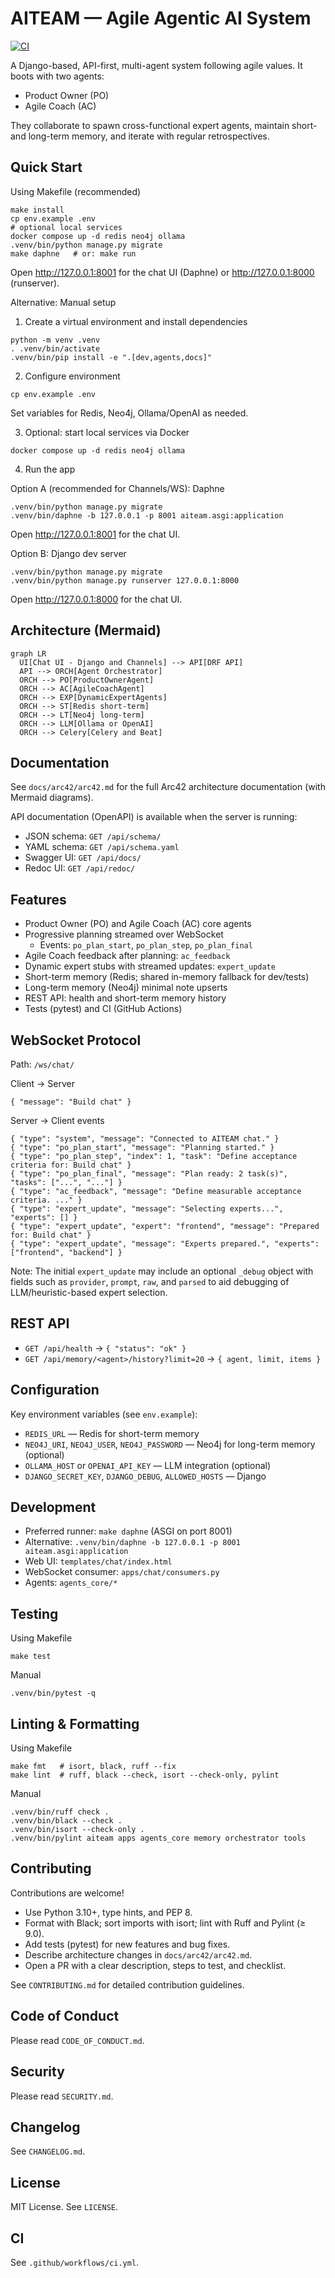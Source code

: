 # AITEAM — Agile Agentic AI System
[![CI](https://github.com/personalagile/aiteam/actions/workflows/ci.yml/badge.svg)](https://github.com/personalagile/aiteam/actions/workflows/ci.yml)

A Django-based, API-first, multi-agent system following agile values. It boots with two agents:
- Product Owner (PO)
- Agile Coach (AC)

They collaborate to spawn cross-functional expert agents, maintain short- and long-term memory, and iterate with regular retrospectives.

## Quick Start

Using Makefile (recommended)
```
make install
cp env.example .env
# optional local services
docker compose up -d redis neo4j ollama
.venv/bin/python manage.py migrate
make daphne   # or: make run
```
Open http://127.0.0.1:8001 for the chat UI (Daphne) or http://127.0.0.1:8000 (runserver).

Alternative: Manual setup

1) Create a virtual environment and install dependencies
```
python -m venv .venv
. .venv/bin/activate
.venv/bin/pip install -e ".[dev,agents,docs]"
```

2) Configure environment
```
cp env.example .env
```
Set variables for Redis, Neo4j, Ollama/OpenAI as needed.

3) Optional: start local services via Docker
```
docker compose up -d redis neo4j ollama
```

4) Run the app

Option A (recommended for Channels/WS): Daphne
```
.venv/bin/python manage.py migrate
.venv/bin/daphne -b 127.0.0.1 -p 8001 aiteam.asgi:application
```
Open http://127.0.0.1:8001 for the chat UI.

Option B: Django dev server
```
.venv/bin/python manage.py migrate
.venv/bin/python manage.py runserver 127.0.0.1:8000
```
Open http://127.0.0.1:8000 for the chat UI.

## Architecture (Mermaid)
```mermaid
graph LR
  UI[Chat UI - Django and Channels] --> API[DRF API]
  API --> ORCH[Agent Orchestrator]
  ORCH --> PO[ProductOwnerAgent]
  ORCH --> AC[AgileCoachAgent]
  ORCH --> EXP[DynamicExpertAgents]
  ORCH --> ST[Redis short-term]
  ORCH --> LT[Neo4j long-term]
  ORCH --> LLM[Ollama or OpenAI]
  ORCH --> Celery[Celery and Beat]
```

## Documentation
See `docs/arc42/arc42.md` for the full Arc42 architecture documentation (with Mermaid diagrams).

API documentation (OpenAPI) is available when the server is running:
- JSON schema: `GET /api/schema/`
- YAML schema: `GET /api/schema.yaml`
- Swagger UI: `GET /api/docs/`
- Redoc UI: `GET /api/redoc/`

## Features
- Product Owner (PO) and Agile Coach (AC) core agents
- Progressive planning streamed over WebSocket
  - Events: `po_plan_start`, `po_plan_step`, `po_plan_final`
- Agile Coach feedback after planning: `ac_feedback`
- Dynamic expert stubs with streamed updates: `expert_update`
- Short-term memory (Redis; shared in-memory fallback for dev/tests)
- Long-term memory (Neo4j) minimal note upserts
- REST API: health and short-term memory history
- Tests (pytest) and CI (GitHub Actions)

## WebSocket Protocol
Path: `/ws/chat/`

Client → Server
```
{ "message": "Build chat" }
```

Server → Client events
```
{ "type": "system", "message": "Connected to AITEAM chat." }
{ "type": "po_plan_start", "message": "Planning started." }
{ "type": "po_plan_step", "index": 1, "task": "Define acceptance criteria for: Build chat" }
{ "type": "po_plan_final", "message": "Plan ready: 2 task(s)", "tasks": ["...", "..."] }
{ "type": "ac_feedback", "message": "Define measurable acceptance criteria. ..." }
{ "type": "expert_update", "message": "Selecting experts...", "experts": [] }
{ "type": "expert_update", "expert": "frontend", "message": "Prepared for: Build chat" }
{ "type": "expert_update", "message": "Experts prepared.", "experts": ["frontend", "backend"] }
```

Note: The initial `expert_update` may include an optional `_debug` object with
fields such as `provider`, `prompt`, `raw`, and `parsed` to aid debugging of
LLM/heuristic-based expert selection.

## REST API
- `GET /api/health` → `{ "status": "ok" }`
- `GET /api/memory/<agent>/history?limit=20` → `{ agent, limit, items }`

## Configuration
Key environment variables (see `env.example`):
- `REDIS_URL` — Redis for short-term memory
- `NEO4J_URI`, `NEO4J_USER`, `NEO4J_PASSWORD` — Neo4j for long-term memory (optional)
- `OLLAMA_HOST` or `OPENAI_API_KEY` — LLM integration (optional)
- `DJANGO_SECRET_KEY`, `DJANGO_DEBUG`, `ALLOWED_HOSTS` — Django

## Development
- Preferred runner: `make daphne` (ASGI on port 8001)
- Alternative: `.venv/bin/daphne -b 127.0.0.1 -p 8001 aiteam.asgi:application`
- Web UI: `templates/chat/index.html`
- WebSocket consumer: `apps/chat/consumers.py`
- Agents: `agents_core/*`

## Testing
Using Makefile
```
make test
```
Manual
```
.venv/bin/pytest -q
```

## Linting & Formatting
Using Makefile
```
make fmt   # isort, black, ruff --fix
make lint  # ruff, black --check, isort --check-only, pylint
```
Manual
```
.venv/bin/ruff check .
.venv/bin/black --check .
.venv/bin/isort --check-only .
.venv/bin/pylint aiteam apps agents_core memory orchestrator tools
```

## Contributing
Contributions are welcome!
- Use Python 3.10+, type hints, and PEP 8.
- Format with Black; sort imports with isort; lint with Ruff and Pylint (≥ 9.0).
- Add tests (pytest) for new features and bug fixes.
- Describe architecture changes in `docs/arc42/arc42.md`.
- Open a PR with a clear description, steps to test, and checklist.

See `CONTRIBUTING.md` for detailed contribution guidelines.

## Code of Conduct
Please read `CODE_OF_CONDUCT.md`.

## Security
Please read `SECURITY.md`.

## Changelog
See `CHANGELOG.md`.

## License
MIT License. See `LICENSE`.

## CI
See `.github/workflows/ci.yml`.
